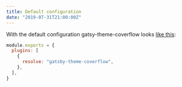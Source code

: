 ```yaml
---
title: Default configuration
date: "2019-07-31T21:00:00Z"
---
```


With the default configuration gatsy-theme-coverflow looks [like this](/coverflow):

```js
module.exports = {
  plugins: [
    {
      resolve: "gatsby-theme-coverflow",
    },
  ],
}
```
